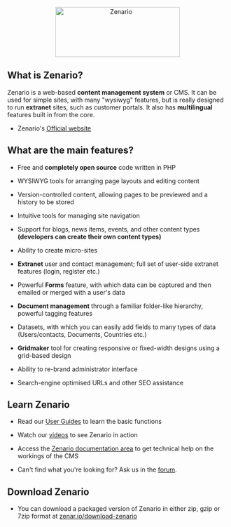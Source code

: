 <p align="center"><img
  alt="Zenario" width="284" height="114"
  src="http://zenar.io/zenario_custom/misc/logo_on_github/zenario%20logo@4x.png"
/></p>

What is Zenario?
-------------------

Zenario is a web-based **content management system** or CMS. It can be used for simple
sites, with many "wysiwyg" features, but is really designed to run **extranet** sites,
such as customer portals. It also has **multilingual** features built in from the core.

* Zenario's [Official website](http://zenar.io)

What are the main features?
------------------------------

* Free and **completely open source** code written in PHP

* WYSIWYG tools for arranging page layouts and editing content
 
* Version-controlled content, allowing pages to be previewed and a history to be stored
 
* Intuitive tools for managing site navigation
 
* Support for blogs, news items, events, and other content types **(developers can
  create their own content types)**
 
* Ability to create micro-sites
 
* **Extranet** user and contact management; full set of user-side extranet features
  (login, register etc.)
 
* Powerful **Forms** feature, with which data can be captured and then emailed or
  merged with a user's data
 
* **Document management** through a familiar folder-like hierarchy, powerful tagging features
 
* Datasets, with which you can easily add fields to many types of data (Users/contacts,
Documents, Countries etc.)
 
* **Gridmaker** tool for creating responsive or fixed-width designs using a grid-based design
 
* Ability to re-brand administrator interface
 
* Search-engine optimised URLs and other SEO assistance



Learn Zenario
--------------------------------------

* Read our [User Guides](http://zenar.io/user-guides) to learn the basic functions

* Watch our [videos](https://www.youtube.com/channel/UCjzvrpRHM_sUBpZn08BiXmg/videos)
  to see Zenario in action

* Access the [Zenario documentation area](http://zenar.io/documentation-area) to get
  technical help on the workings of the CMS 

* Can't find what you're looking for? Ask us in the [forum](http://zenar.io/forums).

Download Zenario
---------------------
* You can download a packaged version of Zenario in either zip, gzip or 7zip format at
  [zenar.io/download-zenario](http://zenar.io/download-zenario)



